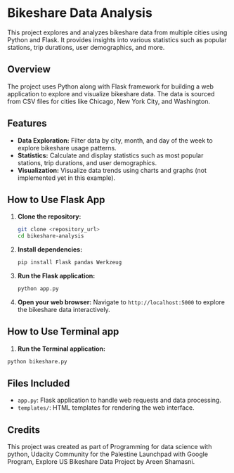 # Bikeshare Data Analysis

This project explores and analyzes bikeshare data from multiple cities using Python and Flask. It provides insights into various statistics such as popular stations, trip durations, user demographics, and more.

## Overview

The project uses Python along with Flask framework for building a web application to explore and visualize bikeshare data. The data is sourced from CSV files for cities like Chicago, New York City, and Washington.

## Features

- **Data Exploration:** Filter data by city, month, and day of the week to explore bikeshare usage patterns.
- **Statistics:** Calculate and display statistics such as most popular stations, trip durations, and user demographics.
- **Visualization:** Visualize data trends using charts and graphs (not implemented yet in this example).

## How to Use Flask App

1. **Clone the repository:**
   ```bash
   git clone <repository_url>
   cd bikeshare-analysis
   ```

2. **Install dependencies:**
   ```bash
   pip install Flask pandas Werkzeug
   ```
3. **Run the Flask application:**
   ```bash
   python app.py
   ```

4. **Open your web browser:**
   Navigate to `http://localhost:5000` to explore the bikeshare data interactively.
   
## How to Use Terminal app
  1. **Run the Terminal application:**
   ```bash
   python bikeshare.py
   ```

## Files Included

- `app.py`: Flask application to handle web requests and data processing.
- `templates/`: HTML templates for rendering the web interface.

## Credits

This project was created as part of Programming for data science with python, Udacity Community for the Palestine Launchpad with Google Program, Explore US Bikeshare Data Project by Areen Shamasni.
